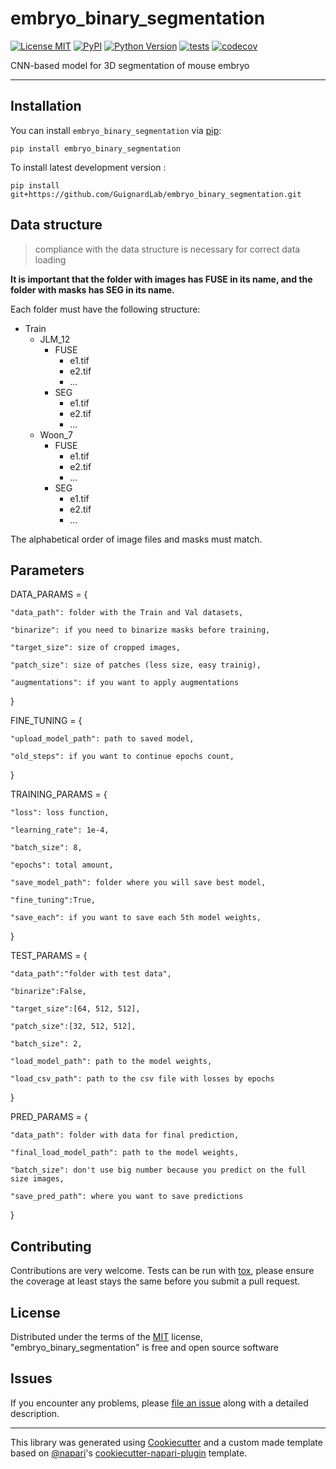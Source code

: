 # embryo_binary_segmentation

[![License MIT](https://img.shields.io/pypi/l/embryo_binary_segmentation.svg?color=green)](https://github.com/GuignardLab/embryo_binary_segmentation/raw/main/LICENSE)
[![PyPI](https://img.shields.io/pypi/v/embryo_binary_segmentation.svg?color=green)](https://pypi.org/project/embryo_binary_segmentation)
[![Python Version](https://img.shields.io/pypi/pyversions/embryo_binary_segmentation.svg?color=green)](https://python.org)
[![tests](https://github.com/GuignardLab/embryo_binary_segmentation/workflows/tests/badge.svg)](https://github.com/GuignardLab/embryo_binary_segmentation/actions)
[![codecov](https://codecov.io/gh/GuignardLab/embryo_binary_segmentation/branch/main/graph/badge.svg)](https://codecov.io/gh/GuignardLab/embryo_binary_segmentation)

CNN-based model for 3D segmentation of mouse embryo

----------------------------------

## Installation

You can install `embryo_binary_segmentation` via [pip]:

    pip install embryo_binary_segmentation



To install latest development version :

    pip install git+https://github.com/GuignardLab/embryo_binary_segmentation.git


## Data structure

> compliance with the data structure is necessary for correct data loading

**It is important that the folder with images has FUSE in its name, and the folder with masks has SEG in its name.**

Each folder must have the following structure:

- Train
    - JLM_12
        - FUSE
            - e1.tif
            - e2.tif
            - ...
        - SEG
            - e1.tif
            - e2.tif
            - ...
    - Woon_7
        - FUSE
            - e1.tif
            - e2.tif
            - ...
        - SEG
            - e1.tif
            - e2.tif
            - ...

The alphabetical order of image files and masks must match.


## Parameters

DATA_PARAMS = {

    "data_path": folder with the Train and Val datasets,
    
    "binarize": if you need to binarize masks before training,
    
    "target_size": size of cropped images,
    
    "patch_size": size of patches (less size, easy trainig),
    
    "augmentations": if you want to apply augmentations
    
}  

FINE_TUNING = {

    "upload_model_path": path to saved model,
    
    "old_steps": if you want to continue epochs count,
    
}


TRAINING_PARAMS = {

    "loss": loss function,
    
    "learning_rate": 1e-4,
    
    "batch_size": 8,
    
    "epochs": total amount,
    
    "save_model_path": folder where you will save best model,
    
    "fine_tuning":True,
    
    "save_each": if you want to save each 5th model weights,
    
}

TEST_PARAMS = {

    "data_path":"folder with test data",
    
    "binarize":False,
    
    "target_size":[64, 512, 512],
    
    "patch_size":[32, 512, 512],
    
    "batch_size": 2,
    
    "load_model_path": path to the model weights,
    
    "load_csv_path": path to the csv file with losses by epochs
    
}

PRED_PARAMS = {

    "data_path": folder with data for final prediction,
    
    "final_load_model_path": path to the model weights,
    
    "batch_size": don't use big number because you predict on the full size images,
    
    "save_pred_path": where you want to save predictions
    
}


## Contributing

Contributions are very welcome. Tests can be run with [tox], please ensure
the coverage at least stays the same before you submit a pull request.

## License

Distributed under the terms of the [MIT] license,
"embryo_binary_segmentation" is free and open source software

## Issues

If you encounter any problems, please [file an issue] along with a detailed description.

----------------------------------

This library was generated using [Cookiecutter] and a custom made template based on [@napari]'s [cookiecutter-napari-plugin] template.


[napari]: https://github.com/napari/napari
[Cookiecutter]: https://github.com/audreyr/cookiecutter
[@napari]: https://github.com/napari
[MIT]: http://opensource.org/licenses/MIT
[BSD-3]: http://opensource.org/licenses/BSD-3-Clause
[GNU GPL v3.0]: http://www.gnu.org/licenses/gpl-3.0.txt
[GNU LGPL v3.0]: http://www.gnu.org/licenses/lgpl-3.0.txt
[Apache Software License 2.0]: http://www.apache.org/licenses/LICENSE-2.0
[Mozilla Public License 2.0]: https://www.mozilla.org/media/MPL/2.0/index.txt
[cookiecutter-napari-plugin]: https://github.com/napari/cookiecutter-napari-plugin
[pip]: https://pypi.org/project/pip/
[PyPI]: https://pypi.org/
[tox]: https://tox.readthedocs.io/en/latest/

[file an issue]: https://github.com/GuignardLab/embryo_binary_segmentation/issues

